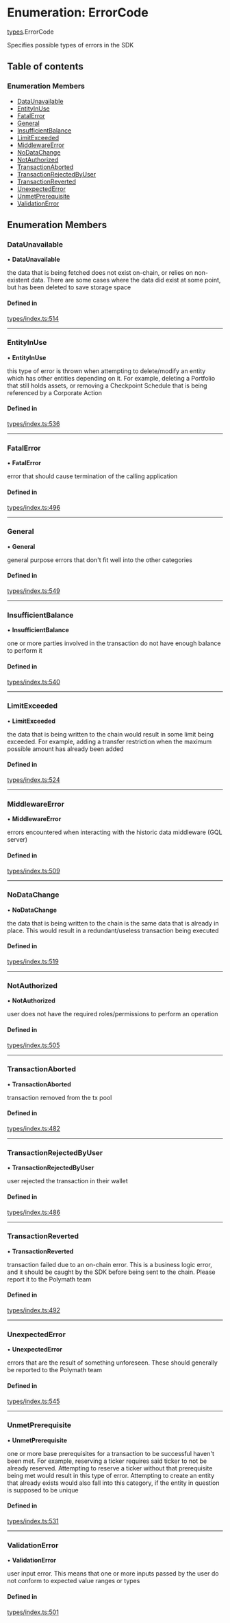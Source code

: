 # Enumeration: ErrorCode

[types](../wiki/types).ErrorCode

Specifies possible types of errors in the SDK

## Table of contents

### Enumeration Members

- [DataUnavailable](../wiki/types.ErrorCode#dataunavailable)
- [EntityInUse](../wiki/types.ErrorCode#entityinuse)
- [FatalError](../wiki/types.ErrorCode#fatalerror)
- [General](../wiki/types.ErrorCode#general)
- [InsufficientBalance](../wiki/types.ErrorCode#insufficientbalance)
- [LimitExceeded](../wiki/types.ErrorCode#limitexceeded)
- [MiddlewareError](../wiki/types.ErrorCode#middlewareerror)
- [NoDataChange](../wiki/types.ErrorCode#nodatachange)
- [NotAuthorized](../wiki/types.ErrorCode#notauthorized)
- [TransactionAborted](../wiki/types.ErrorCode#transactionaborted)
- [TransactionRejectedByUser](../wiki/types.ErrorCode#transactionrejectedbyuser)
- [TransactionReverted](../wiki/types.ErrorCode#transactionreverted)
- [UnexpectedError](../wiki/types.ErrorCode#unexpectederror)
- [UnmetPrerequisite](../wiki/types.ErrorCode#unmetprerequisite)
- [ValidationError](../wiki/types.ErrorCode#validationerror)

## Enumeration Members

### DataUnavailable

• **DataUnavailable**

the data that is being fetched does not exist on-chain, or relies on non-existent data. There are
  some cases where the data did exist at some point, but has been deleted to save storage space

#### Defined in

[types/index.ts:514](https://github.com/PolymathNetwork/polymesh-sdk/blob/299ce247/src/types/index.ts#L514)

___

### EntityInUse

• **EntityInUse**

this type of error is thrown when attempting to delete/modify an entity which has other entities depending on it. For example, deleting
  a Portfolio that still holds assets, or removing a Checkpoint Schedule that is being referenced by a Corporate Action

#### Defined in

[types/index.ts:536](https://github.com/PolymathNetwork/polymesh-sdk/blob/299ce247/src/types/index.ts#L536)

___

### FatalError

• **FatalError**

error that should cause termination of the calling application

#### Defined in

[types/index.ts:496](https://github.com/PolymathNetwork/polymesh-sdk/blob/299ce247/src/types/index.ts#L496)

___

### General

• **General**

general purpose errors that don't fit well into the other categories

#### Defined in

[types/index.ts:549](https://github.com/PolymathNetwork/polymesh-sdk/blob/299ce247/src/types/index.ts#L549)

___

### InsufficientBalance

• **InsufficientBalance**

one or more parties involved in the transaction do not have enough balance to perform it

#### Defined in

[types/index.ts:540](https://github.com/PolymathNetwork/polymesh-sdk/blob/299ce247/src/types/index.ts#L540)

___

### LimitExceeded

• **LimitExceeded**

the data that is being written to the chain would result in some limit being exceeded. For example, adding a transfer
  restriction when the maximum possible amount has already been added

#### Defined in

[types/index.ts:524](https://github.com/PolymathNetwork/polymesh-sdk/blob/299ce247/src/types/index.ts#L524)

___

### MiddlewareError

• **MiddlewareError**

errors encountered when interacting with the historic data middleware (GQL server)

#### Defined in

[types/index.ts:509](https://github.com/PolymathNetwork/polymesh-sdk/blob/299ce247/src/types/index.ts#L509)

___

### NoDataChange

• **NoDataChange**

the data that is being written to the chain is the same data that is already in place. This would result
  in a redundant/useless transaction being executed

#### Defined in

[types/index.ts:519](https://github.com/PolymathNetwork/polymesh-sdk/blob/299ce247/src/types/index.ts#L519)

___

### NotAuthorized

• **NotAuthorized**

user does not have the required roles/permissions to perform an operation

#### Defined in

[types/index.ts:505](https://github.com/PolymathNetwork/polymesh-sdk/blob/299ce247/src/types/index.ts#L505)

___

### TransactionAborted

• **TransactionAborted**

transaction removed from the tx pool

#### Defined in

[types/index.ts:482](https://github.com/PolymathNetwork/polymesh-sdk/blob/299ce247/src/types/index.ts#L482)

___

### TransactionRejectedByUser

• **TransactionRejectedByUser**

user rejected the transaction in their wallet

#### Defined in

[types/index.ts:486](https://github.com/PolymathNetwork/polymesh-sdk/blob/299ce247/src/types/index.ts#L486)

___

### TransactionReverted

• **TransactionReverted**

transaction failed due to an on-chain error. This is a business logic error,
  and it should be caught by the SDK before being sent to the chain.
  Please report it to the Polymath team

#### Defined in

[types/index.ts:492](https://github.com/PolymathNetwork/polymesh-sdk/blob/299ce247/src/types/index.ts#L492)

___

### UnexpectedError

• **UnexpectedError**

errors that are the result of something unforeseen.
  These should generally be reported to the Polymath team

#### Defined in

[types/index.ts:545](https://github.com/PolymathNetwork/polymesh-sdk/blob/299ce247/src/types/index.ts#L545)

___

### UnmetPrerequisite

• **UnmetPrerequisite**

one or more base prerequisites for a transaction to be successful haven't been met. For example, reserving a ticker requires
  said ticker to not be already reserved. Attempting to reserve a ticker without that prerequisite being met would result in this
  type of error. Attempting to create an entity that already exists would also fall into this category,
  if the entity in question is supposed to be unique

#### Defined in

[types/index.ts:531](https://github.com/PolymathNetwork/polymesh-sdk/blob/299ce247/src/types/index.ts#L531)

___

### ValidationError

• **ValidationError**

user input error. This means that one or more inputs passed by the user
  do not conform to expected value ranges or types

#### Defined in

[types/index.ts:501](https://github.com/PolymathNetwork/polymesh-sdk/blob/299ce247/src/types/index.ts#L501)
